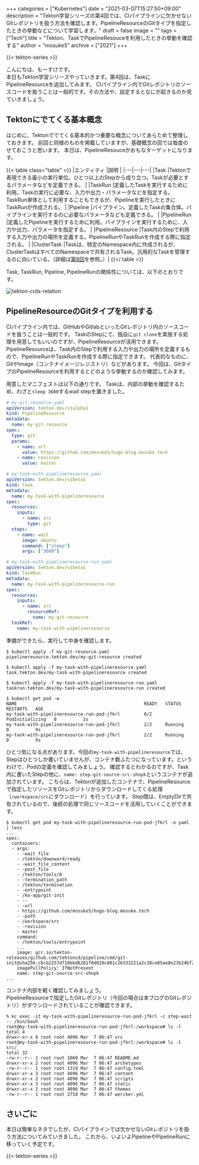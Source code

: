 +++
categories = ["Kubernetes"]
date = "2021-03-07T15:27:50+09:00"
description = "Tekton学習シリーズの第4回では、CIパイプラインに欠かせないGitレポジトリを扱う方法を確認します。PipelineResourceのGitタイプを指定したときの挙動などについて学習します。"
draft = false
image = ""
tags = ["Tech"]
title = "Tekton、TaskでPipelineResouceを利用したときの挙動を確認する"
author = "mosuke5"
archive = ["2021"]
+++

{{< tekton-series >}}

こんにちは、もーすけです。  
本日もTekton学習シリーズやっていきます。第4回は、TaskにPipelineResourceを追加してみます。
CIパイプライン内でGitレポジトリのソースコードを扱うことは一般的です。その方法や、設定するとなにが起きるのか見ていきましょう。
<!--more-->

## Tektonにでてくる基本概念
はじめに、Tektonででてくる基本的かつ重要な概念についてあらためて整理しておきます。
前回と同様のものを掲載していますが、基礎概念の回では毎度のせておこうと思います。
本日は、PipelineResouceがおもなターゲットになります。

{{< table class="table" >}}
|エンティティ  |説明  |
|---|---|---|
|Task  |Tektonで表現できる最小の実行単位。ひとつ以上のStepから成り立つ。Taskが必要とするパラメータなどを定義できる。  |
|TaskRun  |定義したTaskを実行するために利用。Taskの実行に必要な、入力や出力・パラメータなどを指定する。TaskRun単体として利用することもできるが、Pipelineを実行したときにTaskRunが作成される。  |
|Pipeline  |パイプライン。定義したTaskの集合体。パイプラインを実行するのに必要なパラメータなども定義できる。  |
|PipelineRun  |定義したPipelineを実行するために利用。パイプラインを実行するために、入力や出力、パラメータを指定する。  |
|PipelineResource  |Task内のStepで利用する入力や出力の場所を定義する。PipelineRunやTaskRunを作成する際に指定される。  |
|ClusterTask  |Taskは、特定のNamespace内に作成されるが、ClusterTaskはすべてのNamespaceで共有されるTask。汎用的なTaskを管理するのに向いている。（詳細は[第8回](/entry/2021/03/21/tekton-cluster-task-tektonhub/)を参照。）|
{{</ table >}}

Task, TaskRun, Pipeline, PipelineRunの関係性については、以下のとおりです。

![tekton-crds-relation](/image/tekton-crds-relation.png)

## PipelineResourceのGitタイプを利用する
CIパイプライン内では、GitHubやGitlabといったGitレポジトリ内のソースコードを扱うことは一般的です。
TaskのStepにて、独自に`git clone`を実施する処理を用意してもいいのですが、PipelineResourceが活用できます。
PipelineResourceは、Task内のStepで利用する入力や出力の場所を定義するもので、PipelineRunやTaskRunを作成する際に指定できます。
代表的なものに、GitやImage（コンテナイメージレジストリ）などがあります。
今回は、GitタイプのPipelineResourceを利用するとどのような挙動するのか確認してみます。

用意したマニフェストは以下の通りです。
Taskは、内部の挙動を確認するため、わざと`sleep 3600`するwait stepを置きました。

```yaml
# my-git-resource.yaml
apiVersion: tekton.dev/v1alpha1
kind: PipelineResource
metadata:
  name: my-git-resource
spec:
  type: git
  params:
    - name: url
      value: https://github.com/mosuke5/hugo-blog.mosuke.tech
    - name: revision
      value: master
```

```yaml
# my-task-with-pipelineresource.yaml
apiVersion: tekton.dev/v1beta1
kind: Task
metadata:
  name: my-task-with-pipelineresource
spec:
  resources:
    inputs:
      - name: src
        type: git
  steps:
    - name: wait
      image: ubuntu
      command: ["sleep"]
      args: ["3600"]
```

```yaml
# my-task-with-pipelineresource-run.yaml
apiVersion: tekton.dev/v1beta1
kind: TaskRun
metadata:
  name: my-task-with-pipelineresource-run
spec:
  resources:
    inputs:
      - name: src
        resourceRef:
          name: my-git-resource
  taskRef:
    name: my-task-with-pipelineresource
```

準備ができたら、実行して中身を確認します。

```
$ kubectl apply -f my-git-resource.yaml
pipelineresource.tekton.dev/my-git-resource created

$ kubectl apply -f my-task-with-pipelineresource.yaml
task.tekton.dev/my-task-with-pipelineresource created

$ kubectl apply -f my-task-with-pipelineresource-run.yaml
taskrun.tekton.dev/my-task-with-pipelineresource-run created

$ kubectl get pod -w
NAME                                                READY   STATUS            RESTARTS   AGE
my-task-with-pipelineresource-run-pod-jfkrl         0/2     PodInitializing   0          2s
my-task-with-pipelineresource-run-pod-jfkrl         2/2     Running           0          9s
my-task-with-pipelineresource-run-pod-jfkrl         2/2     Running           0          9s
```

ひとつ気になる点があります。今回の`my-task-with-pipelineresource`では、Stepはひとつしか書いていませんが、コンテナ数ふたつになっています。というわけで、Podの定義を確認してみましょう。
確認するとわかるのですが、Task内に書いたStepの他に、`name: step-git-source-src-shnpk`というコンテナが追加されています。
こちらは、Tektonが追加したコンテナで、PipelineResourceで指定したリソースをGitレポジトリからダウンロードしてくる処理（`/workspace/src`にダウンロード）を行っています。
Step間は、EmptyDirで共有されているので、後続の処理で同じソースコードを活用していくことができます。

```
$ kubectl get pod my-task-with-pipelineresource-run-pod-jfkrl -o yaml | less
...
spec:
  containers:
  - args:
    - -wait_file
    - /tekton/downward/ready
    - -wait_file_content
    - -post_file
    - /tekton/tools/0
    - -termination_path
    - /tekton/termination
    - -entrypoint
    - /ko-app/git-init
    - --
    - -url
    - https://github.com/mosuke5/hugo-blog.mosuke.tech
    - -path
    - /workspace/src
    - -revision
    - master
    command:
    - /tekton/tools/entrypoint
    ...
    image: gcr.io/tekton-releases/github.com/tektoncd/pipeline/cmd/git-init@sha256:c6cb2257d718bbd6281f0d028c801c26333221a2c38ce85ae8e23b24bf20e781
    imagePullPolicy: IfNotPresent
    name: step-git-source-src-shnpk
...
```

コンテナ内部を軽く確認してみましょう。  
PipelineResourceで指定したGitレポジトリ（今回の場合は本ブログのGitレポジトリ）がダウンロードされていることが確認できます。

```
% kc exec -it my-task-with-pipelineresource-run-pod-jfkrl -c step-wait -- /bin/bash
root@my-task-with-pipelineresource-run-pod-jfkrl:/workspace# ls -l
total 4
drwxr-xr-x 8 root root 4096 Mar  7 06:47 src
root@my-task-with-pipelineresource-run-pod-jfkrl:/workspace# ls -l src/
total 32
-rw-r--r-- 1 root root 1060 Mar  7 06:47 README.md
drwxr-xr-x 2 root root 4096 Mar  7 06:47 archetypes
-rw-r--r-- 1 root root 1319 Mar  7 06:47 config.toml
drwxr-xr-x 3 root root 4096 Mar  7 06:47 content
drwxr-xr-x 2 root root 4096 Mar  7 06:47 scripts
drwxr-xr-x 3 root root 4096 Mar  7 06:47 static
drwxr-xr-x 2 root root 4096 Mar  7 06:47 themes
-rw-r--r-- 1 root root 2758 Mar  7 06:47 wercker.yml
```

## さいごに
本日は簡単なネタでしたが、CIパイプラインでは欠かせないGitレポジトリを扱う方法についてみていきました。
これから、いよいよPipelineやPipelineRunに移っていく予定です。

{{< tekton-series >}}